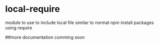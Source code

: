 local-require
=============

module to use to include local file similar to normal npm install packages using require

##more documentation comming soon
